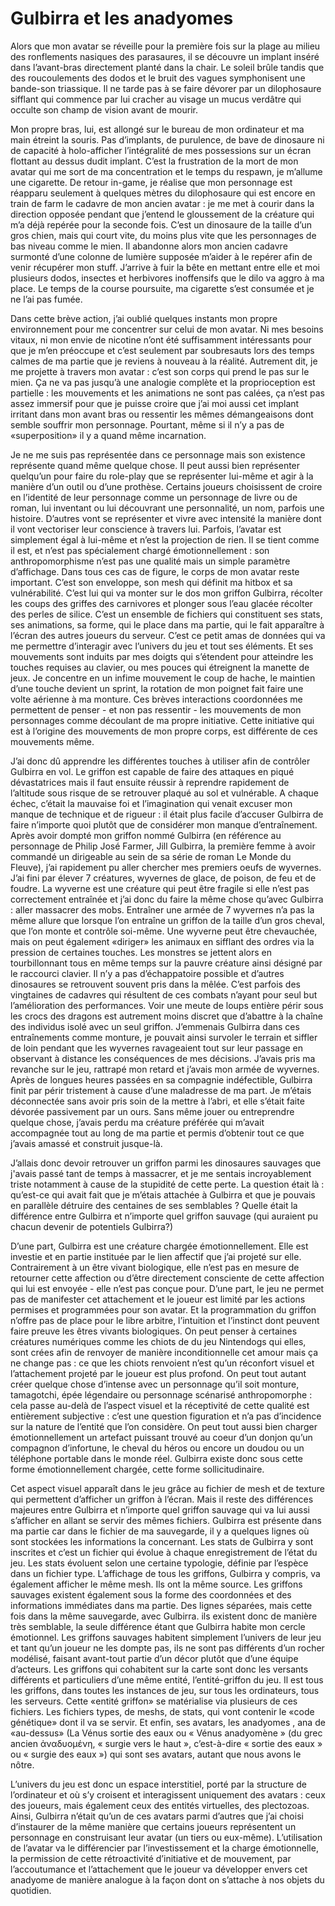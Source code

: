 # Gulbirra et les anadyomes

Alors que mon avatar se réveille pour la première fois sur la plage au milieu des ronflements nasiques des parasaures, il se découvre un implant inséré dans l’avant-bras directement planté dans la chair. Le soleil brûle tandis que des roucoulements des dodos et le bruit des vagues symphonisent une bande-son triassique. Il ne tarde pas à se faire dévorer par un dilophosaure sifflant qui commence par lui cracher au visage un mucus verdâtre qui occulte son champ de vision avant de mourir.

Mon propre bras, lui, est allongé sur le bureau de mon ordinateur et ma main étreint la souris. Pas d’implants, de purulence, de bave de dinosaure ni de capacité à holo-afficher l’intégralité de mes possessions sur un écran flottant au dessus dudit implant. C’est la frustration de la mort de mon avatar qui me sort de ma concentration et le temps du respawn, je m’allume une cigarette. De retour in-game, je réalise que mon personnage est réapparu seulement à quelques mètres du dilophosaure qui est encore en train de farm le cadavre de mon ancien avatar : je me met à courir dans la direction opposée pendant que j’entend le gloussement de la créature qui m’a déjà repérée pour la seconde fois. C’est un dinosaure de la taille d’un gros chien, mais qui court vite, du moins plus vite que les personnages de bas niveau comme le mien. Il abandonne alors mon ancien cadavre surmonté d’une colonne de lumière supposée m’aider à le repérer afin de venir récupérer mon stuff. J’arrive à fuir la bête en mettant entre elle et moi plusieurs dodos, insectes et herbivores inoffensifs que le dilo va aggro à ma place. Le temps de la course poursuite, ma cigarette s’est consumée et je ne l’ai pas fumée.

Dans cette brève action, j’ai oublié quelques instants mon propre environnement pour me concentrer sur celui de mon avatar. Ni mes besoins vitaux, ni mon envie de nicotine n’ont été suffisamment intéressants pour que je m’en préoccupe et c’est seulement par soubresauts lors des temps calmes de ma partie que je reviens à nouveau à la réalité. Autrement dit, je me projette à travers mon avatar : c’est son corps qui prend le pas sur le mien. Ça ne va pas jusqu’à une analogie complète et la proprioception est partielle : les mouvements et les animations ne sont pas calées, ça n’est pas assez immersif pour que je puisse croire que j’ai moi aussi cet implant irritant dans mon avant bras ou ressentir les mêmes démangeaisons dont semble souffrir mon personnage. Pourtant, même si il n’y a pas de «superposition» il y a quand même incarnation.

Je ne me suis pas représentée dans ce personnage mais son existence représente quand même quelque chose. Il peut aussi bien représenter quelqu’un pour faire du role-play que se représenter lui-même et agir à la manière d’un outil ou d’une prothèse. Certains joueurs choisissent de croire en l’identité de leur personnage comme un personnage de livre ou de roman, lui inventant ou lui découvrant une personnalité, un nom, parfois une histoire. D’autres vont se représenter et vivre avec intensité la manière dont il vont vectoriser leur conscience à travers lui. Parfois, l’avatar est simplement égal à lui-même et n’est la projection de rien. Il se tient comme il est, et n’est pas spécialement chargé émotionnellement : son anthropomorphisme n’est pas une qualité mais un simple paramètre d’affichage. Dans tous ces cas de figure, le corps de mon avatar reste important. C’est son enveloppe, son mesh qui définit ma hitbox et sa vulnérabilité. C’est lui qui va monter sur le dos mon griffon Gulbirra, récolter les coups des griffes des carnivores et plonger sous l’eau glacée récolter des perles de silice. C’est un ensemble de fichiers qui constituent ses stats, ses animations, sa forme, qui le place dans ma partie, qui le fait apparaître à l’écran des autres joueurs du serveur. C’est ce petit amas de données qui va me permettre d’interagir avec l’univers du jeu et tout ses éléments. Et ses mouvements sont induits par mes doigts qui s’étendent pour atteindre les touches requises au clavier, ou mes pouces qui étreignent la manette de jeux. Je concentre en un infime mouvement le coup de hache, le maintien d’une touche devient un sprint, la rotation de mon poignet fait faire une volte aérienne à ma monture. Ces brèves interactions coordonnées me permettent de penser - et non pas ressentir - les mouvements de mon personnages comme découlant de ma propre initiative. Cette initiative qui est à l’origine des mouvements de mon propre corps, est différente de ces mouvements même.

J’ai donc dû apprendre les différentes touches à utiliser afin de contrôler Gulbirra en vol. Le griffon est capable de faire des attaques en piqué dévastatrices mais il faut ensuite réussir à reprendre rapidement de l’altitude sous risque de se retrouver plaqué au sol et vulnérable. A chaque échec, c’était la mauvaise foi et l’imagination qui venait excuser mon manque de technique et de rigueur : il était plus facile d’accuser Gulbirra de faire n’importe quoi plutôt que de considérer mon manque d’entraînement. Après avoir dompté mon griffon nommé Gulbirra (en référence au personnage de Philip José Farmer, Jill Gulbirra, la première femme à avoir commandé un dirigeable au sein de sa série de roman Le Monde du Fleuve), j’ai rapidement pu aller chercher mes premiers oeufs de wyvernes. J’ai fini par élever 7 créatures, wyvernes de glace, de poison, de feu et de foudre. La wyverne est une créature qui peut être fragile si elle n’est pas correctement entraînée et j’ai donc du faire la même chose qu’avec Gulbirra : aller massacrer des mobs. Entraîner une armée de 7 wyvernes n’a pas la même allure que lorsque l’on entraîne un griffon de la taille d’un gros cheval, que l’on monte et contrôle soi-même. Une wyverne peut être chevauchée, mais on peut également «diriger» les animaux en sifflant des ordres via la pression de certaines touches. Les monstres se jettent alors en tourbillonnant tous en même temps sur la pauvre créature ainsi désigné par le raccourci clavier. Il n’y a pas d’échappatoire possible et d’autres dinosaures se retrouvent souvent pris dans la mêlée. C’est parfois des vingtaines de cadavres qui résultent de ces combats n’ayant pour seul but l’amélioration des performances. Voir une meute de loups entière périr sous les crocs des dragons est autrement moins discret que d’abattre à la chaîne des individus isolé avec un seul griffon. J’emmenais Gulbirra dans ces entraînements comme monture, je pouvait ainsi survoler le terrain et siffler de loin pendant que les wyvernes ravageaient tout sur leur passage en observant à distance les conséquences de mes décisions. J’avais pris ma revanche sur le jeu, rattrapé mon retard et j’avais mon armée de wyvernes. Après de longues heures passées en sa compagnie indéfectible, Gulbirra finit par périr tristement à cause d’une maladresse de ma part. Je m’étais déconnectée sans avoir pris soin de la mettre à l’abri, et elle s’était faite dévorée passivement par un ours. Sans même jouer ou entreprendre quelque chose, j’avais perdu ma créature préférée qui m’avait accompagnée tout au long de ma partie et permis d’obtenir tout ce que j’avais amassé et construit jusque-là.

J’allais donc devoir retrouver un griffon parmi les dinosaures sauvages que j'avais passé tant de temps à massacrer, et je me sentais incroyablement triste notamment à cause de la stupidité de cette perte. La question était là : qu’est-ce qui avait fait que je m’étais attachée à Gulbirra et que je pouvais en parallèle détruire des centaines de ses semblables ? Quelle était la différence entre Gulbirra et n’importe quel griffon sauvage (qui auraient pu chacun devenir de potentiels Gulbirra?)

D’une part, Gulbirra est une créature chargée émotionnellement. Elle est investie et en partie instituée par le lien affectif que j’ai projeté sur elle. Contrairement à un être vivant biologique, elle n’est pas en mesure de retourner cette affection ou d’être directement consciente de cette affection qui lui est envoyée - elle n’est pas conçue pour. D’une part, le jeu ne permet pas de manifester cet attachement et le joueur est limité par les actions permises et programmées pour son avatar. Et la programmation du griffon n’offre pas de place pour le libre arbitre, l’intuition et l’instinct dont peuvent faire preuve les êtres vivants biologiques. On peut penser à certaines créatures numériques comme les chiots de du jeu Nintendogs qui elles, sont crées afin de renvoyer de manière inconditionnelle cet amour mais ça ne change pas : ce que les chiots renvoient n’est qu’un réconfort visuel et l’attachement projeté par le joueur est plus profond. On peut tout autant créer quelque chose d’intense avec un personnage qu’il soit monture, tamagotchi, épée légendaire ou personnage scénarisé anthropomorphe : cela passe au-delà de l’aspect visuel et la réceptivité de cette qualité est entièrement subjective : c’est une question figuration et n’a pas d’incidence sur la nature de l’entité que l’on considère. On peut tout aussi bien charger émotionnellement un artefact puissant trouvé au coeur d’un donjon qu’un compagnon d’infortune, le cheval du héros ou encore un doudou ou un téléphone portable dans le monde réel. Gulbirra existe donc sous cette forme émotionnellement chargée, cette forme sollicitudinaire.

Cet aspect visuel apparaît dans le jeu grâce au fichier de mesh et de texture qui permettent d’afficher un griffon à l’écran. Mais il reste des différences majeures entre Gulbirra et n’importe quel griffon sauvage qui va lui aussi s’afficher en allant se servir des mêmes fichiers. Gulbirra est présente dans ma partie car dans le fichier de ma sauvegarde, il y a quelques lignes où sont stockées les informations la concernant. Les stats de Gulbirra y sont inscrites et c’est un fichier qui évolue à chaque enregistrement de l’état du jeu. Les stats évoluent selon une certaine typologie, définie par l’espèce dans un fichier type. L’affichage de tous les griffons, Gulbirra y compris, va également afficher le même mesh. Ils ont la même source. Les griffons sauvages existent également sous la forme des coordonnées et des informations immédiates dans ma partie. Des lignes séparées, mais cette fois dans la même sauvegarde, avec Gulbirra. ils existent donc de manière très semblable, la seule différence étant que Gulbirra habite mon cercle émotionnel. Les griffons sauvages habitent simplement l’univers de leur jeu et tant qu’un joueur ne les dompte pas, ils ne sont pas différents d’un rocher modélisé, faisant avant-tout partie d’un décor plutôt que d’une équipe d’acteurs. Les griffons qui cohabitent sur la carte sont donc les versants différents et particuliers d’une même entité, l’entité-griffon du jeu. Il est tous les griffons, dans toutes les instances de jeu, sur tous les ordinateurs, tous les serveurs. Cette «entité griffon» se matérialise via plusieurs de ces fichiers. Les fichiers types, de meshs, de stats, qui vont contenir le «code génétique» dont il va se servir. Et enfin, ses avatars, les anadyomes , ana de «au-dessus» (La Vénus sortie des eaux ou « Vénus anadyomène » (du grec ancien ἀναδυομένη, « surgie vers le haut », c’est-à-dire « sortie des eaux » ou « surgie des eaux ») qui sont ses avatars, autant que nous avons le nôtre.

L’univers du jeu est donc un espace interstitiel, porté par la structure de l’ordinateur et où s’y croisent et interagissent uniquement des avatars : ceux des joueurs, mais également ceux des entités virtuelles, des plectozoas. Ainsi, Gulbirra n’était qu’un de ces avatars parmi d’autres que j’ai choisi d’instaurer de la même manière que certains joueurs représentent un personnage en construisant leur avatar (un tiers ou eux-même). L’utilisation de l’avatar va le différencier par l’investissement et la charge émotionnelle, la permission de cette rétroactivité d’initiative et de mouvement, par l’accoutumance et l’attachement que le joueur va développer envers cet anadyome de manière analogue à la façon dont on s’attache à nos objets du quotidien.
